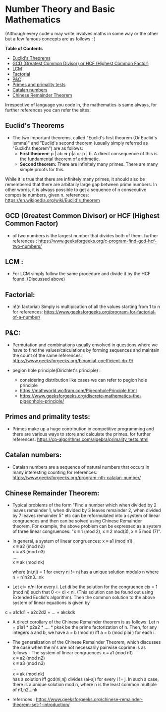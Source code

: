 
# Number Theory and Basic Mathematics
(Although every code u may write involves maths in some way or the other but a few famous concepts are as follows : )
	
**Table of Contents**

- [Euclid's Theorems](#euclids-theorems)
- [GCD (Greatest Common Divisor) or HCF (Highest Common Factor)](#gcd-greatest-common-divisor-or-hcf-highest-common-factor)
- [LCM](#lcm)
- [Factorial](#factorial)
- [P&C](#pc)
- [Primes and primality tests](#primes-and-primality-tests)
- [Catalan numbers](#catalan-numbers)
- [Chinese Remainder Theorem](#chinese-remainder-theorem)


Irrespective of language you code in, the mathematics is same always, for further references you can refer the sites:

## Euclid's Theorems
- The two important theorems, called "Euclid's first theorem (Or Euclid's lemma)" and "Euclid's second theorem (usually simply referred as "Euclid's theorem") are as follows:
	- **First theorem:** p | ab => p|a or p | b. A direct consequence of this is the fundamental theorem of arithmetic.
	- **Second theorem:** There are infinitely many primes. There are many simple proofs for this.

While it is true that there are infinitely many primes, it should also be remembered that there are arbitarily large gap between prime numbers. In other words, it is always possible to get a sequence of n consecutive composite numbers, given n.
references: https://en.wikipedia.org/wiki/Euclid's_theorem

## GCD (Greatest Common Divisor) or HCF (Highest Common Factor) 
- of two numbers is the largest number that divides both of them. 
further references : https://www.geeksforgeeks.org/c-program-find-gcd-hcf-two-numbers/

## LCM : 
- For LCM simply follow the same procedure and divide it by the HCF found. (Discussed above)

## Factorial: 
- n!(n factorial) Simply is multipication of all the values starting from 1 to n
for references: https://www.geeksforgeeks.org/program-for-factorial-of-a-number/

## P&C: 
- Permutation and combinations usually envolved in questions where we have to find the values/calculations by forming sequences and maintain the
count of the same
references: https://www.geeksforgeeks.org/binomial-coefficient-dp-9/

- pegion hole principle(Dirichlet's principle) :
	- considering distribution like cases we can refer to pegion hole principle	
	- https://mathworld.wolfram.com/PigeonholePrinciple.html
	- https://www.geeksforgeeks.org/discrete-mathematics-the-pigeonhole-principle/

## Primes and primality tests: 
- Primes make up a huge contribution in competitive programming and there are various ways to store and calculate the primes.
for further references: https://cp-algorithms.com/algebra/primality_tests.html

## Catalan numbers: 
- Catalan numbers are a sequence of natural numbers that occurs in many interesting counting
for references: https://www.geeksforgeeks.org/program-nth-catalan-number/

## Chinese Remainder Theorem:
- Typical problems of the form "Find a number which when divided by 2 leaves remainder 1, when divided by 3 leaves remainder 2, when divided by 7 leaves remainder 5" etc can be reformulated into a system of linear congruences and then can be solved using Chinese Remainder theorem. For example, the above problem can be expressed as a system of three linear congruences: "x ≡ 1 (mod 2), x ≡ 2 mod(3), x ≡ 5 mod (7)".

- In general, a system of linear congruences:
	x ≡ a1 (mod n1)  
	x ≡ a2 (mod n2)  
	x ≡ a3 (mod n3)	 
	....  
	x ≡ ak (mod nk)  
	  
	where (ni,nj) = 1 for every ni != nj has a unique solution modulo n where n = n1n2n3...nk  
  
- Let ci= n/ni for every i. Let di be the solution for the congruence cix = 1 (mod ni) such that 0 <= di < ni. (This solution can be found out using Extended Euclid's algorithm). Then the common solution to the above system of linear equations is given by  
  
c = a1c1d1 + a2c2d2 + ... + akckdk
  
- A direct corollary of the Chinese Remainder theorem is as follows: Let n = p1a1 * p2a2 * .... * pkak be the prime factorization of n. Then, for any integers a and b, we have a = b (mod n) iff a = b (mod piai ) for each i.

- The generalization of the Chinese Remainder Theorem, which discusses the case when the ni's are not necessarily pairwise coprime is as follows - The system of linear congruences
	x ≡ a1 (mod n1)  
	x ≡ a2 (mod n2)  
	x ≡ a3 (mod n3)  
	....  
	x ≡ ak (mod nk)  
	has a solution iff gcd(ni,nj) divides (ai-aj) for every i != j. In such a case, there is a unique solution mod n, where n is the least common multiple of n1,n2...nk
- refernces : https://www.geeksforgeeks.org/chinese-remainder-theorem-set-1-introduction/
